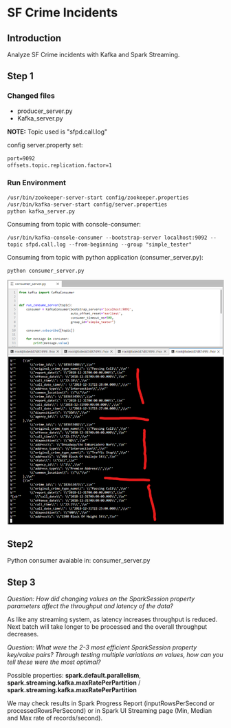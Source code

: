 # SF Crime Incidents

## Introduction

Analyze SF Crime incidents with Kafka and Spark Streaming.

## Step 1

### Changed files
 + producer_server.py
 +  Kafka_server.py

**NOTE:** Topic used is "sfpd.call.log"


config server.property set:

```
port=9092
offsets.topic.replication.factor=1
```

### Run Environment

```
/usr/bin/zookeeper-server-start config/zookeeper.properties
/usr/bin/kafka-server-start config/server.properties
python kafka_server.py
```
Consuming from topic with console-consumer:

```
/usr/bin/kafka-console-consumer --bootstrap-server localhost:9092 --topic sfpd.call.log --from-beginning --group "simple_tester"
```

Consuming from topic with python application (consumer_server.py):

```
python consumer_server.py
```

![consumer_output](https://github.com/CGodinho/Udacity/blob/master/Data_Streaming_Nanodegree/SF_Crime_Statistics/pics/consumer_server_output.png)


## Step2

Python consumer avaiable in: consumer_server.py


## Step 3


*Question: How did changing values on the SparkSession property parameters affect the throughput and latency of the data?*

As like any streaming system, as latency increases throughput is reduced. Next batch will take longer to be processed and the overall throughput decreases.


*Question: What were the 2-3 most efficient SparkSession property key/value pairs? Through testing multiple variations on values, how can you tell these were the most optimal?*

Possible properties: **spark.default.parallelism**, **spark.streaming.kafka.maxRatePerPartition** / **spark.streaming.kafka.maxRatePerPartition**

We may check results in Spark Progress Report (inputRowsPerSecond or processedRowsPerSecond) or in Spark UI Streaming page (Min, Median and Max rate of records/second).
